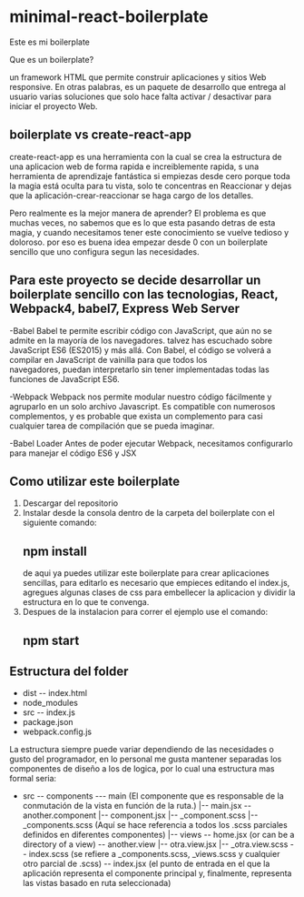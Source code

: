# minimal-react-boilerplate
Este es mi boilerplate

Que es un boilerplate?

un framework HTML que permite construir aplicaciones y sitios Web responsive. En otras palabras, es un paquete de desarrollo que entrega al usuario varias soluciones que solo hace falta activar / desactivar para iniciar el proyecto Web.

## boilerplate vs create-react-app

create-react-app es una herramienta con la cual se crea la estructura de una aplicacion web de forma rapida e increiblemente rapida, s una herramienta de aprendizaje fantástica si empiezas desde cero porque toda la magia está oculta para tu vista, solo te concentras en Reaccionar y dejas que la aplicación-crear-reaccionar se haga cargo de los detalles.

Pero realmente es la mejor manera de aprender?
El problema es que muchas veces, no sabemos que es lo que esta pasando detras de esta magia, y cuando necesitamos tener este conocimiento se vuelve tedioso y doloroso.
por eso es buena idea empezar desde 0 con un boilerplate sencillo que uno configura segun las necesidades.

## Para este proyecto se decide desarrollar un boilerplate sencillo con las tecnologias, React, Webpack4, babel7, Express Web Server

-Babel
  Babel te permite escribir código con JavaScript, que aún no se admite en la mayoría de los navegadores. talvez has escuchado sobre 
  JavaScript ES6 (ES2015) y más allá. Con Babel, el código se volverá a compilar en JavaScript de vainilla para que todos los    
  navegadores, puedan interpretarlo sin tener implementadas todas las funciones de JavaScript ES6.
 
-Webpack
  Webpack nos permite modular nuestro código fácilmente y agruparlo en un solo archivo Javascript. Es compatible con numerosos
  complementos, y es probable que exista un complemento para casi cualquier tarea de compilación que se pueda imaginar.
  
 -Babel Loader
  Antes de poder ejecutar Webpack, necesitamos configurarlo para manejar el código ES6 y JSX

## Como utilizar este boilerplate
1. Descargar del repositorio
2. Instalar desde la consola dentro de la carpeta del boilerplate con el siguiente comando:
   ## npm install
   de aqui ya puedes utilizar este boilerplate para crear aplicaciones sencillas, para editarlo es necesario
   que empieces editando el index.js, agregues algunas clases de css para embellecer la aplicacion y dividir la estructura en lo que te    convenga.
3. Despues de la instalacion para correr el ejemplo use el comando:
   ## npm start 

## Estructura del folder
- dist
  -- index.html
- node_modules
- src
  -- index.js
- package.json
- webpack.config.js

La estructura siempre puede variar dependiendo de las necesidades o gusto del programador, en lo personal me gusta mantener separadas los componentes de diseño a los de logica, por lo cual una estructura mas formal seria:

- src
  -- components
     --- main (El componente que es responsable de la conmutación de la vista en función de la ruta.)
         |-- main.jsx
      -- another.component
         |-- component.jsx
         |-- _component.scss
      |-- _components.scss (Aquí se hace referencia a todos los .scss parciales definidos en diferentes componentes)
   |-- views
       -- home.jsx (or can be a directory of a view)
       -- another.view
           |-- otra.view.jsx
           |-- _otra.view.scss
   -- index.scss (se refiere a _components.scss, _views.scss y cualquier otro parcial de .scss)
   -- index.jsx (el punto de entrada en el que la aplicación representa el componente principal y, finalmente, representa las vistas
       basado en ruta seleccionada)
